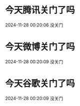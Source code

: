 # 今天腾讯关门了吗

2024-11-28 00:20:06 没关门

# 今天微博关门了吗

2024-11-28 00:20:09 没关门

# 今天谷歌关门了吗

2024-11-28 00:20:09 没关门

